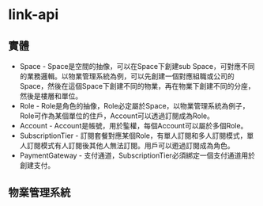 # link-api

## 實體
- Space - Space是空間的抽像，可以在Space下創建sub Space，可對應不同的業務邏輯。以物業管理系統為例，可以先創建一個對應組職或公司的Space，然後在這個Space下創建不同的物業，再在物業下創建不同的分座，然後是樓層和單位。
- Role - Role是角色的抽像，Role必定屬於Space，以物業管理系統為例子，Role可作為某個單位的住戶，Account可以透過訂閱成為Role。
- Account - Account是帳號，用於鍳權，每個Account可以屬於多個Role。
- SubscriptionTier - 訂閱套餐對應某個Role，有單人訂閱和多人訂閱模式，單人訂閱模式有人訂閱後其他人無法訂閱。用戶可以𨘋過訂閱成為角色。
- PaymentGateway - 支付通道，SubscriptionTier必須綁定一個支付通道用於創建支付。
## 物業管理系統
